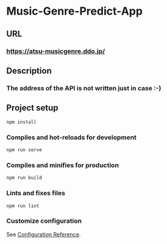 
# Music-Genre-Predict-App

## URL
### <https://atsu-musicgenre.ddo.jp/>

## Description
### The address of the API is not written just in case :-)
## Project setup
```
npm install
```

### Compiles and hot-reloads for development
```
npm run serve
```

### Compiles and minifies for production
```
npm run build
```

### Lints and fixes files
```
npm run lint
```

### Customize configuration
See [Configuration Reference](https://cli.vuejs.org/config/).
